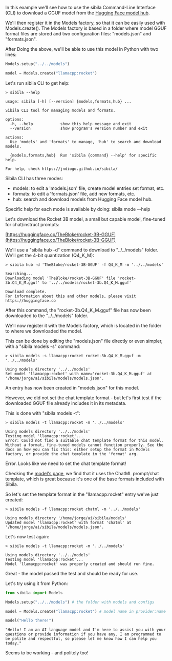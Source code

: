 In this example we'll see how to use the sibila Command-Line Interface (CLI) to download a GGUF model from the [Hugging Face model hub](https://huggingface.co).

We'll then register it in the Models factory, so that it can be easily used with Models.create(). The Models factory is based in a folder where model GGUF format files are stored and two configuration files: "models.json" and "formats.json".

After Doing the above, we'll be able to use this model in Python with two lines:

``` python
Models.setup("../../models")

model = Models.create("llamacpp:rocket")
```

Let's run sibila CLI to get help:

```
> sibila --help

usage: sibila [-h] [--version] {models,formats,hub} ...

Sibila CLI tool for managing models and formats.

options:
  -h, --help            show this help message and exit
  --version             show program's version number and exit

actions:
  Use 'models' and 'formats' to manage, 'hub' to search and download models.

  {models,formats,hub}  Run 'sibila {command} --help' for specific help.

For help, check https://jndiogo.github.io/sibila/

```

Sibila CLI has three modes:

- models: to edit a 'models.json' file, create model entries set format, etc.
- formats: to edit a 'formats.json' file, add new formats, etc.
- hub: search and download models from Hugging Face model hub.

Specific help for each mode is available by doing: sibila mode --help


Let's download the Rocket 3B model, a small but capable model, fine-tuned for chat/instruct prompts:

[https://huggingface.co/TheBloke/rocket-3B-GGUF](https://huggingface.co/TheBloke/rocket-3B-GGUF)

We'll use a "sibila hub -d" command to download to "../../models" folder. We'll get the 4-bit quantization (Q4_K_M):

```
> sibila hub -d 'TheBloke/rocket-3B-GGUF' -f Q4_K_M -m '../../models'

Searching...
Downloading model 'TheBloke/rocket-3B-GGUF' file 'rocket-3b.Q4_K_M.gguf' to '../../models/rocket-3b.Q4_K_M.gguf'
                                                                                                             
Download complete.
For information about this and other models, please visit https://huggingface.co
```

After this command, the "rocket-3b.Q4_K_M.gguf" file has now been downloaded to the "../../models" folder.

We'll now register it with the Models factory, which is located in the folder to where we downloaded the model.

This can be done by editing the "models.json" file directly or even simpler, with a "sibila models -s" command:

```
> sibila models -s llamacpp:rocket rocket-3b.Q4_K_M.gguf -m '../../models'

Using models directory '../../models'
Set model 'llamacpp:rocket' with name='rocket-3b.Q4_K_M.gguf' at '/home/jorge/ai/sibila/models/models.json'.
```

An entry has now been created in "models.json" for this model.

However, we did not set the chat template format - but let's first test if the downloaded GGUF file already includes it in its metadata.

This is done with "sibila models -t":

```
> sibila models -t llamacpp:rocket -m '../../models'

Using models directory '../../models'
Testing model 'llamacpp:rocket'...
Error: Could not find a suitable chat template format for this model. Without a format, fine-tuned models cannot function properly. See the docs on how you can fix this: either setup the format in Models factory, or provide the chat template in the 'format' arg.
```

Error. Looks like we need to set the chat template format!

Checking the [model's page](https://huggingface.co/TheBloke/rocket-3B-GGUF), we find that it uses the ChatML prompt/chat template, which is great because it's one of the base formats included with Sibila.

So let's set the template format in the "llamacpp:rocket" entry we've just created:

```
> sibila models -f llamacpp:rocket chatml -m '../../models'

Using models directory '/home/jorge/ai/sibila/models'
Updated model 'llamacpp:rocket' with format 'chatml' at '/home/jorge/ai/sibila/models/models.json'.
```

Let's now test again:

```
> sibila models -t llamacpp:rocket -m '../../models'

Using models directory '../../models'
Testing model 'llamacpp:rocket'...
Model 'llamacpp:rocket' was properly created and should run fine.
```

Great - the model passed the test and should be ready for use.

Let's try using it from Python:


```python
from sibila import Models

Models.setup("../../models") # the folder with models and configs

model = Models.create("llamacpp:rocket") # model name in provider:name format

model("Hello there!")
```




    "Hello! I am an AI language model and I'm here to assist you with your questions or provide information if you have any. I am programmed to be polite and respectful, so please let me know how I can help you today."



Seems to be working - and politely too!
